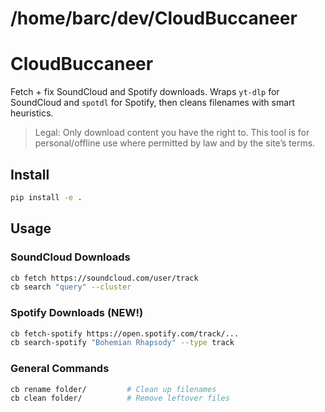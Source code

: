 # /home/barc/dev/CloudBuccaneer
# CloudBuccaneer

Fetch + fix SoundCloud and Spotify downloads. Wraps `yt-dlp` for SoundCloud and `spotdl` for Spotify, then cleans filenames with smart heuristics.

> Legal: Only download content you have the right to. This tool is for personal/offline use where permitted by law and by the site’s terms.

## Install
```bash
pip install -e .
```

## Usage 

### SoundCloud Downloads
```bash
cb fetch https://soundcloud.com/user/track
cb search "query" --cluster
```

### Spotify Downloads (NEW!)
```bash
cb fetch-spotify https://open.spotify.com/track/...
cb search-spotify "Bohemian Rhapsody" --type track
```

### General Commands
```bash
cb rename folder/         # Clean up filenames
cb clean folder/          # Remove leftover files
```